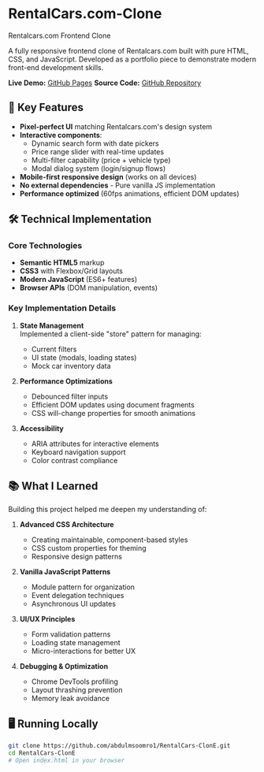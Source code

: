# RentalCars.com-Clone
Rentalcars.com Frontend Clone


A fully responsive frontend clone of Rentalcars.com built with pure HTML, CSS, and JavaScript. Developed as a portfolio piece to demonstrate modern front-end development skills.

**Live Demo:** [GitHub Pages](https://abdulmsoomro1.github.io/RentalCars-ClonE/)
**Source Code:** [GitHub Repository](https://github.com/abdulmsoomro1/RentalCars-ClonE)

## 🚀 Key Features

- **Pixel-perfect UI** matching Rentalcars.com's design system
- **Interactive components**:
  - Dynamic search form with date pickers
  - Price range slider with real-time updates
  - Multi-filter capability (price + vehicle type)
  - Modal dialog system (login/signup flows)
- **Mobile-first responsive design** (works on all devices)
- **No external dependencies** - Pure vanilla JS implementation
- **Performance optimized** (60fps animations, efficient DOM updates)

## 🛠️ Technical Implementation

### Core Technologies
- **Semantic HTML5** markup
- **CSS3** with Flexbox/Grid layouts
- **Modern JavaScript** (ES6+ features)
- **Browser APIs** (DOM manipulation, events)

### Key Implementation Details
1. **State Management**  
   Implemented a client-side "store" pattern for managing:
   - Current filters
   - UI state (modals, loading states)
   - Mock car inventory data

2. **Performance Optimizations**  
   - Debounced filter inputs
   - Efficient DOM updates using document fragments
   - CSS will-change properties for smooth animations

3. **Accessibility**  
   - ARIA attributes for interactive elements
   - Keyboard navigation support
   - Color contrast compliance

## 📚 What I Learned

Building this project helped me deepen my understanding of:

1. **Advanced CSS Architecture**
   - Creating maintainable, component-based styles
   - CSS custom properties for theming
   - Responsive design patterns

2. **Vanilla JavaScript Patterns**
   - Module pattern for organization
   - Event delegation techniques
   - Asynchronous UI updates

3. **UI/UX Principles**
   - Form validation patterns
   - Loading state management
   - Micro-interactions for better UX

4. **Debugging & Optimization**
   - Chrome DevTools profiling
   - Layout thrashing prevention
   - Memory leak avoidance

## 🖥️ Running Locally

```bash
git clone https://github.com/abdulmsoomro1/RentalCars-ClonE.git
cd RentalCars-ClonE
# Open index.html in your browser
